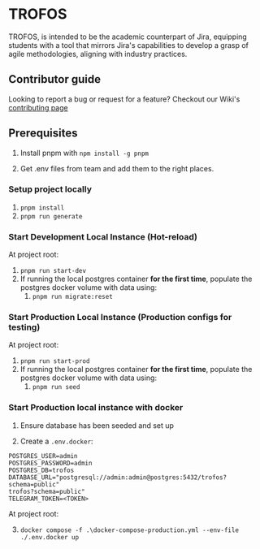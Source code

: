 # TROFOS

TROFOS, is intended to be the academic counterpart of Jira, equipping students with a tool that mirrors Jira's capabilities to develop a grasp of agile methodologies, aligning with industry practices.

## Contributor guide

Looking to report a bug or request for a feature? Checkout our Wiki's [contributing page](https://github.com/Project-Trofos/trofos/wiki/Contributing)

## Prerequisites

1. Install pnpm with `npm install -g pnpm`

2. Get .env files from team and add them to the right places.

### Setup project locally

1. `pnpm install`
2. `pnpm run generate`

### Start Development Local Instance (Hot-reload)

At project root:

1. `pnpm run start-dev`
2. If running the local postgres container **for the first time**, populate the postgres docker volume with data using:
   1. `pnpm run migrate:reset`

### Start Production Local Instance (Production configs for testing)

At project root:

1. `pnpm run start-prod`
2. If running the local postgres container **for the first time**, populate the postgres docker volume with data using:
   1. `pnpm run seed`

### Start Production local instance with docker

1. Ensure database has been seeded and set up

2. Create a `.env.docker`:

```
POSTGRES_USER=admin
POSTGRES_PASSWORD=admin
POSTGRES_DB=trofos
DATABASE_URL="postgresql://admin:admin@postgres:5432/trofos?schema=public"
trofos?schema=public"
TELEGRAM_TOKEN=<TOKEN>
```

At project root:

3. `docker compose -f .\docker-compose-production.yml --env-file ./.env.docker up`
